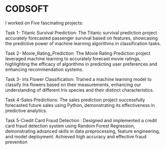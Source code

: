 # CODSOFT

I worked on Five fascinating projects:

Task 1- Titanic Survival Prediction: The Titanic survival prediction project accurately forecasted passenger survival based on features, showcasing the predictive power of machine learning algorithms in classification tasks.

Task 2- Movie_Rating_Prediction: The Movie Rating Prediction project leveraged machine learning to accurately forecast movie ratings, highlighting the efficacy of algorithms in predicting user preferences and enhancing recommendation systems.

Task 3- Iris Flower Classification: Trained a machine learning model to classify Iris flowers based on their measurements, enhancing our understanding of different Iris species and their distinct characteristics.

Task 4-Sales Predictions: The sales prediction project successfully forecasted future sales using Python, demonstrating its effectiveness in predictive analytics.

Task 5-Credit Card Fraud Detection : Designed and implemented a credit card fraud detection system using Random Forest Regression, demonstrating advanced skills in data preprocessing, feature engineering, and model deployment. Achieved high accuracy and effective fraud prevention
